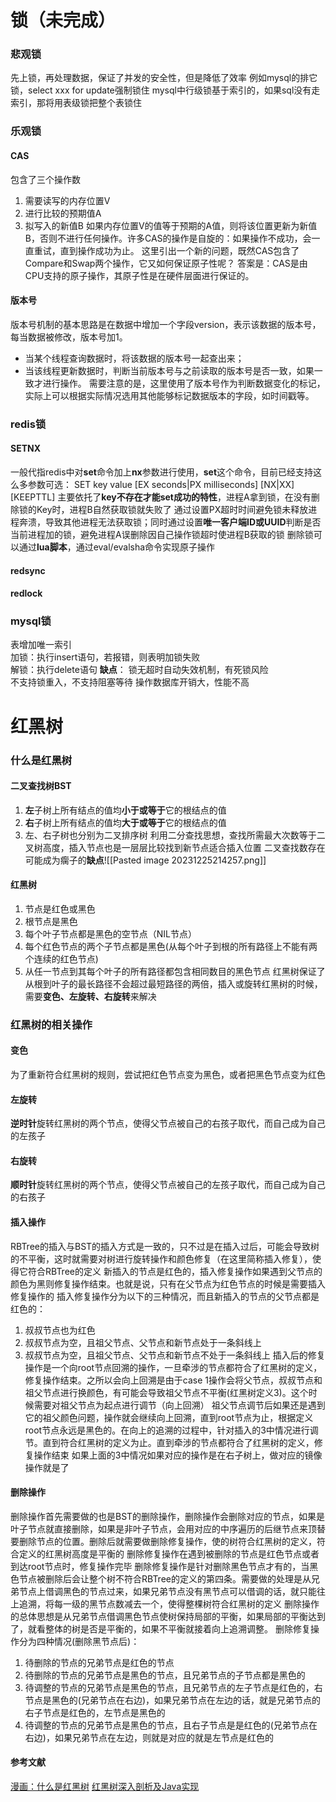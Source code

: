 # 锁（未完成）
### 悲观锁
先上锁，再处理数据，保证了并发的安全性，但是降低了效率
例如mysql的排它锁，select xxx for update强制锁住
mysql中行级锁基于索引的，如果sql没有走索引，那将用表级锁把整个表锁住
### 乐观锁
#### CAS
包含了三个操作数
1. 需要读写的内存位置V
2. 进行比较的预期值A
3. 拟写入的新值B
如果内存位置V的值等于预期的A值，则将该位置更新为新值B，否则不进行任何操作。许多CAS的操作是自旋的：如果操作不成功，会一直重试，直到操作成功为止。
	这里引出一个新的问题，既然CAS包含了Compare和Swap两个操作，它又如何保证原子性呢？
	答案是：CAS是由CPU支持的原子操作，其原子性是在硬件层面进行保证的。
#### 版本号
版本号机制的基本思路是在数据中增加一个字段version，表示该数据的版本号，每当数据被修改，版本号加1。
- 当某个线程查询数据时，将该数据的版本号一起查出来；
- 当该线程更新数据时，判断当前版本号与之前读取的版本号是否一致，如果一致才进行操作。
需要注意的是，这里使用了版本号作为判断数据变化的标记，实际上可以根据实际情况选用其他能够标记数据版本的字段，如时间戳等。
### redis锁
#### SETNX
一般代指redis中对**set**命令加上**nx**参数进行使用，**set**这个命令，目前已经支持这么多参数可选：
SET key value [EX seconds|PX milliseconds] [NX|XX] [KEEPTTL]
主要依托了**key不存在才能set成功的特性**，进程A拿到锁，在没有删除锁的Key时，进程B自然获取锁就失败了
通过设置PX超时时间避免锁未释放进程奔溃，导致其他进程无法获取锁；同时通过设置**唯一客户端ID或UUID**判断是否当前进程加的锁，避免进程A误删除因自己操作锁超时使进程B获取的锁
删除锁可以通过**lua脚本**，通过eval/evalsha命令实现原子操作
#### redsync
#### redlock



### mysql锁
表增加唯一索引  
加锁：执行insert语句，若报错，则表明加锁失败  
解锁：执行delete语句
**缺点**：
锁无超时自动失效机制，有死锁风险  
不支持锁重入，不支持阻塞等待
操作数据库开销大，性能不高

# 红黑树
### 什么是红黑树
#### 二叉查找树BST
1. **左**子树上所有结点的值均**小于或等于**它的根结点的值
2. **右**子树上所有结点的值均**大于或等于**它的根结点的值
3. 左、右子树也分别为二叉排序树
利用二分查找思想，查找所需最大次数等于二叉树高度，插入节点也是一层层比较找到新节点适合插入位置
二叉查找数存在可能成为瘸子的**缺点**![[Pasted image 20231225214257.png]]
#### 红黑树
1. 节点是红色或黑色
2. 根节点是黑色
3. 每个叶子节点都是黑色的空节点（NIL节点）
4. 每个红色节点的两个子节点都是黑色(从每个叶子到根的所有路径上不能有两个连续的红色节点)
5. 从任一节点到其每个叶子的所有路径都包含相同数目的黑色节点
红黑树保证了从根到叶子的最长路径不会超过最短路径的两倍，插入或旋转红黑树的时候，需要**变色、左旋转、右旋转**来解决
### 红黑树的相关操作
#### 变色
为了重新符合红黑树的规则，尝试把红色节点变为黑色，或者把黑色节点变为红色
#### 左旋转
**逆时针**旋转红黑树的两个节点，使得父节点被自己的右孩子取代，而自己成为自己的左孩子
#### 右旋转
**顺时针**旋转红黑树的两个节点，使得父节点被自己的左孩子取代，而自己成为自己的右孩子
#### 插入操作
RBTree的插入与BST的插入方式是一致的，只不过是在插入过后，可能会导致树的不平衡，这时就需要对树进行旋转操作和颜色修复（在这里简称插入修复），使得它符合RBTree的定义
新插入的节点是红色的，插入修复操作如果遇到父节点的颜色为黑则修复操作结束。也就是说，只有在父节点为红色节点的时候是需要插入修复操作的
插入修复操作分为以下的三种情况，而且新插入的节点的父节点都是红色的：
1. 叔叔节点也为红色
2. 叔叔节点为空，且祖父节点、父节点和新节点处于一条斜线上
3. 叔叔节点为空，且祖父节点、父节点和新节点不处于一条斜线上
插入后的修复操作是一个向root节点回溯的操作，一旦牵涉的节点都符合了红黑树的定义，修复操作结束。之所以会向上回溯是由于case 1操作会将父节点，叔叔节点和祖父节点进行换颜色，有可能会导致祖父节点不平衡(红黑树定义3)。这个时候需要对祖父节点为起点进行调节（向上回溯）
祖父节点调节后如果还是遇到它的祖父颜色问题，操作就会继续向上回溯，直到root节点为止，根据定义root节点永远是黑色的。在向上的追溯的过程中，针对插入的3中情况进行调节。直到符合红黑树的定义为止。直到牵涉的节点都符合了红黑树的定义，修复操作结束
如果上面的3中情况如果对应的操作是在右子树上，做对应的镜像操作就是了
#### 删除操作
删除操作首先需要做的也是BST的删除操作，删除操作会删除对应的节点，如果是叶子节点就直接删除，如果是非叶子节点，会用对应的中序遍历的后继节点来顶替要删除节点的位置。删除后就需要做删除修复操作，使的树符合红黑树的定义，符合定义的红黑树高度是平衡的
删除修复操作在遇到被删除的节点是红色节点或者到达root节点时，修复操作完毕
删除修复操作是针对删除黑色节点才有的，当黑色节点被删除后会让整个树不符合RBTree的定义的第四条。需要做的处理是从兄弟节点上借调黑色的节点过来，如果兄弟节点没有黑节点可以借调的话，就只能往上追溯，将每一级的黑节点数减去一个，使得整棵树符合红黑树的定义
删除操作的总体思想是从兄弟节点借调黑色节点使树保持局部的平衡，如果局部的平衡达到了，就看整体的树是否是平衡的，如果不平衡就接着向上追溯调整。
删除修复操作分为四种情况(删除黑节点后)：
1. 待删除的节点的兄弟节点是红色的节点
2. 待删除的节点的兄弟节点是黑色的节点，且兄弟节点的子节点都是黑色的
3. 待调整的节点的兄弟节点是黑色的节点，且兄弟节点的左子节点是红色的，右节点是黑色的(兄弟节点在右边)，如果兄弟节点在左边的话，就是兄弟节点的右子节点是红色的，左节点是黑色的
4. 待调整的节点的兄弟节点是黑色的节点，且右子节点是是红色的(兄弟节点在右边)，如果兄弟节点在左边，则就是对应的就是左节点是红色的
#### 参考文献
[漫画：什么是红黑树](https://juejin.cn/post/6844903519632228365#comment)
[红黑树深入剖析及Java实现](https://zhuanlan.zhihu.com/p/24367771)
